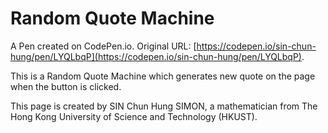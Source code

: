 # Random Quote Machine

A Pen created on CodePen.io. Original URL: [https://codepen.io/sin-chun-hung/pen/LYQLbqP](https://codepen.io/sin-chun-hung/pen/LYQLbqP).

This is a Random Quote Machine which generates new quote on the page when the button is clicked.

This page is created by SIN Chun Hung SIMON, a mathematician from The Hong Kong University of Science and Technology (HKUST). 